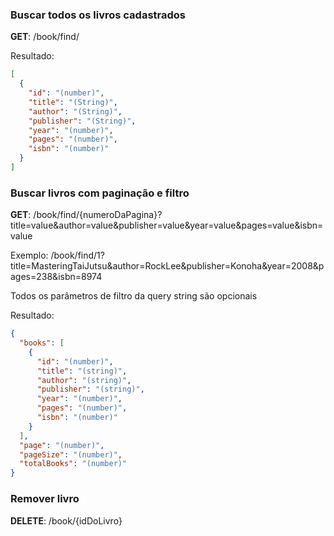 
### Buscar todos os livros cadastrados

**GET**: /book/find/

Resultado:

```json
[
  {
    "id": "(number)",
    "title": "(String)",
    "author": "(String)",
    "publisher": "(String)",
    "year": "(number)",
    "pages": "(number)",
    "isbn": "(number)"
  }
]
```

### Buscar livros com paginação e filtro

**GET**: /book/find/{numeroDaPagina}?title=value&author=value&publisher=value&year=value&pages=value&isbn=value

Exemplo: /book/find/1?title=MasteringTaiJutsu&author=RockLee&publisher=Konoha&year=2008&pages=238&isbn=8974

Todos os parâmetros de filtro da query string são opcionais

Resultado:

```json
{
  "books": [
    {
      "id": "(number)",
      "title": "(string)",
      "author": "(string)",
      "publisher": "(string)",
      "year": "(number)",
      "pages": "(number)",
      "isbn": "(number)"
    }
  ],
  "page": "(number)",
  "pageSize": "(number)",
  "totalBooks": "(number)"
}
```

### Remover livro

**DELETE**: /book/{idDoLivro}
